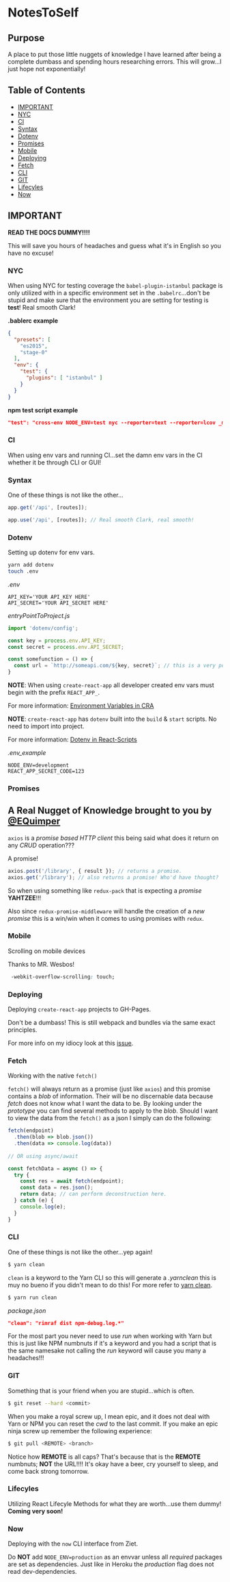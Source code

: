 # NotesToSelf

## Purpose

A place to put those little nuggets of knowledge I have learned after being a complete dumbass and spending hours researching errors. This will grow...I just hope not exponentially!

## Table of Contents
- [IMPORTANT](#important)
- [NYC](#nyc)
- [CI](#ci)
- [Syntax](#syntax)
- [Dotenv](#dotenv)
- [Promises](#promises)
- [Mobile](#mobile)
- [Deploying](#deploying)
- [Fetch](#fetch)
- [CLI](#cli)
- [GIT](#git)
- [Lifecyles](#lifecyles)
- [Now](#now)

## IMPORTANT

**READ THE DOCS DUMMY!!!!** 

This will save you hours of headaches and guess what it's in English so you have no excuse!

### NYC
When using NYC for testing coverage the `babel-plugin-istanbul` package is only utilized with in a specific environment set in the `.babelrc`...don't be stupid and make sure that the environment you are setting for testing is **test**! Real smooth Clark!

**.bablerc example**
```json
{
  "presets": [
    "es2015",
    "stage-0"
  ],
  "env": { 
    "test": {
      "plugins": [ "istanbul" ]
    }
  }
}
```
**npm test script example**
```json
"test": "cross-env NODE_ENV=test nyc --reporter=text --reporter=lcov _mocha",
```

### CI
When using env vars and running CI...set the damn env vars in the CI whether it be through CLI or GUI!

### Syntax
One of these things is not like the other...

```javascript
app.get('/api', [routes]);

app.use('/api', [routes]); // Real smooth Clark, real smooth!
```

### Dotenv
Setting up dotenv for env vars.

```bash
yarn add dotenv
touch .env
```
_.env_
```plaintext
API_KEY='YOUR API_KEY HERE'
API_SECRET='YOUR API_SECRET HERE'
```
_entryPointToProject.js_
```javascript
import 'dotenv/config';

const key = process.env.API_KEY;
const secret = process.env.API_SECRET;

const somefunction = () => {
  const url = `http://someapi.com/${key, secret}`; // this is a very poor example, but you get the idea.
}
```

**NOTE**: When using `create-react-app` all developer created env vars must begin with the prefix `REACT_APP_`.

For more information: [Environment Variables in CRA](https://github.com/facebookincubator/create-react-app/blob/master/packages/react-scripts/template/README.md#adding-custom-environment-variables)

**NOTE**: `create-react-app` has `dotenv` built into the `build` & `start` scripts. No need to import into project.

For more information: [Dotenv in React-Scripts](https://github.com/facebookincubator/create-react-app/blob/v0.8.5/packages/react-scripts/scripts/build.js#L19)

_.env_example_
```paintext
NODE_ENV=development
REACT_APP_SECRET_CODE=123
```

### Promises

## A Real Nugget of Knowledge brought to you by [@EQuimper](https://github.com/EQuimper)

`axios` is a _promise based HTTP client_ this being said what does it return on any _CRUD_ operation???

A promise!

```javascript
axios.post('/library', { result }); // returns a promise.
axios.get('/library'); // also returns a promise! Who'd have thought?
```

So when using something like `redux-pack` that is expecting a _promise_ **YAHTZEE**!!!

Also since `redux-promise-middleware` will handle the creation of a _new promise_ this is a win/win when it comes to using promises with `redux`.

### Mobile
Scrolling on mobile devices

Thanks to MR. Wesbos!

```css
 -webkit-overflow-scrolling: touch;
```

### Deploying
Deploying `create-react-app` projects to GH-Pages.

Don't be a dumbass! This is still webpack and bundles via the same exact principles.

For more info on my idiocy look at this [issue](https://github.com/facebookincubator/create-react-app/issues/1479).

### Fetch
Working with the native `fetch()`

`fetch()` will always return as a promise (just like `axios`) and this promise contains a _blob_ of information. Their will be no discernable data because _fetch_ does not know what I want the data to be. By looking under the _prototype_ you can find several methods to apply to the _blob_. Should I want to view the data from the `fetch()` as a json I simply can do the following:

```javascript
fetch(endpoint)
  .then(blob => blob.json())
  .then(data => console.log(data))
  
// OR using async/await

const fetchData = async () => {
  try {
    const res = await fetch(endpoint);
    const data = res.json();
    return data; // can perform deconstruction here.
  } catch (e) {
    console.log(e);
  }
}
```

### CLI
One of these things is not like the other...yep again!

```bash
$ yarn clean
```
`clean` is a keyword to the Yarn CLI so this will generate a _.yarnclean_ this is muy no bueno if you didn't mean to do this!
For more refer to [yarn clean](https://yarnpkg.com/en/docs/cli/clean).
```bash
$ yarn run clean
```
_package.json_
```json
"clean": "rimraf dist npm-debug.log.*"
```
For the most part you never need to use _run_ when working with Yarn but this is just like NPM numbnuts if it's a keyword and you had a script that is the same namesake not calling the _run_ keyword will cause you many a headaches!!!

### GIT
Something that is your friend when you are stupid...which is often.

```bash
$ git reset --hard <commit>
```
When you make a royal screw up, I mean epic, and it does not deal with Yarn or NPM you can reset the _cwd_ to the last commit.
If you make an epic ninja screw up remember the following experience:
```bash
$ git pull <REMOTE> <branch>
```
Notice how **REMOTE** is all caps? That's because that is the **REMOTE** numbnuts; **NOT** the URL!!!! It's okay have a beer, cry yourself to sleep, and come back strong tomorrow.


### Lifecyles
Utilizing React Lifecyle Methods for what they are worth...use them dummy!
**Coming very soon!**

### Now
Deploying with the `now` CLI interface from Ziet.

Do **NOT** add `NODE_ENV=production` as an envvar unless all _required_ packages are set as dependencies. Just like in Heroku the _production_ flag does not read dev-dependencies.
